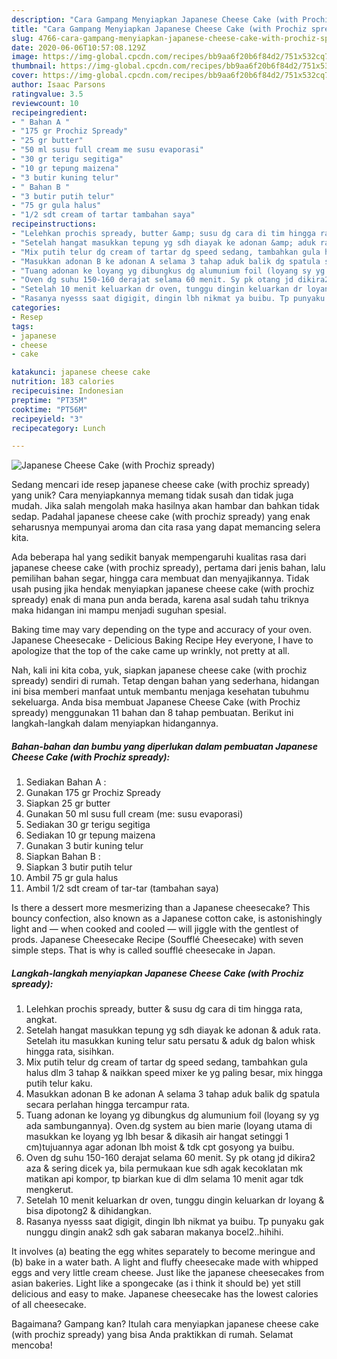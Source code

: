```yaml
---
description: "Cara Gampang Menyiapkan Japanese Cheese Cake (with Prochiz spready) Anti Gagal"
title: "Cara Gampang Menyiapkan Japanese Cheese Cake (with Prochiz spready) Anti Gagal"
slug: 4766-cara-gampang-menyiapkan-japanese-cheese-cake-with-prochiz-spready-anti-gagal
date: 2020-06-06T10:57:08.129Z
image: https://img-global.cpcdn.com/recipes/bb9aa6f20b6f84d2/751x532cq70/japanese-cheese-cake-with-prochiz-spready-foto-resep-utama.jpg
thumbnail: https://img-global.cpcdn.com/recipes/bb9aa6f20b6f84d2/751x532cq70/japanese-cheese-cake-with-prochiz-spready-foto-resep-utama.jpg
cover: https://img-global.cpcdn.com/recipes/bb9aa6f20b6f84d2/751x532cq70/japanese-cheese-cake-with-prochiz-spready-foto-resep-utama.jpg
author: Isaac Parsons
ratingvalue: 3.5
reviewcount: 10
recipeingredient:
- " Bahan A "
- "175 gr Prochiz Spready"
- "25 gr butter"
- "50 ml susu full cream me susu evaporasi"
- "30 gr terigu segitiga"
- "10 gr tepung maizena"
- "3 butir kuning telur"
- " Bahan B "
- "3 butir putih telur"
- "75 gr gula halus"
- "1/2 sdt cream of tartar tambahan saya"
recipeinstructions:
- "Lelehkan prochis spready, butter &amp; susu dg cara di tim hingga rata, angkat."
- "Setelah hangat masukkan tepung yg sdh diayak ke adonan &amp; aduk rata. Setelah itu masukkan kuning telur satu persatu &amp; aduk dg balon whisk hingga rata, sisihkan."
- "Mix putih telur dg cream of tartar dg speed sedang, tambahkan gula halus dlm 3 tahap &amp; naikkan speed mixer ke yg paling besar, mix hingga putih telur kaku."
- "Masukkan adonan B ke adonan A selama 3 tahap aduk balik dg spatula secara perlahan hingga tercampur rata."
- "Tuang adonan ke loyang yg dibungkus dg alumunium foil (loyang sy yg ada sambungannya). Oven.dg system au bien marie (loyang utama di masukkan ke loyang yg lbh besar &amp; dikasih air hangat setinggi 1 cm)tujuannya agar adonan lbh moist &amp; tdk cpt gosyong ya buibu."
- "Oven dg suhu 150-160 derajat selama 60 menit. Sy pk otang jd dikira2 aza &amp; sering dicek ya, bila permukaan kue sdh agak kecoklatan mk matikan api kompor, tp biarkan kue di dlm selama 10 menit agar tdk mengkerut."
- "Setelah 10 menit keluarkan dr oven, tunggu dingin keluarkan dr loyang &amp; bisa dipotong2 &amp; dihidangkan."
- "Rasanya nyesss saat digigit, dingin lbh nikmat ya buibu. Tp punyaku gak nunggu dingin anak2 sdh gak sabaran makanya bocel2..hihihi."
categories:
- Resep
tags:
- japanese
- cheese
- cake

katakunci: japanese cheese cake 
nutrition: 183 calories
recipecuisine: Indonesian
preptime: "PT35M"
cooktime: "PT56M"
recipeyield: "3"
recipecategory: Lunch

---
```



![Japanese Cheese Cake (with Prochiz spready)](https://img-global.cpcdn.com/recipes/bb9aa6f20b6f84d2/751x532cq70/japanese-cheese-cake-with-prochiz-spready-foto-resep-utama.jpg)

Sedang mencari ide resep japanese cheese cake (with prochiz spready) yang unik? Cara menyiapkannya memang tidak susah dan tidak juga mudah. Jika salah mengolah maka hasilnya akan hambar dan bahkan tidak sedap. Padahal japanese cheese cake (with prochiz spready) yang enak seharusnya mempunyai aroma dan cita rasa yang dapat memancing selera kita.

Ada beberapa hal yang sedikit banyak mempengaruhi kualitas rasa dari japanese cheese cake (with prochiz spready), pertama dari jenis bahan, lalu pemilihan bahan segar, hingga cara membuat dan menyajikannya. Tidak usah pusing jika hendak menyiapkan japanese cheese cake (with prochiz spready) enak di mana pun anda berada, karena asal sudah tahu triknya maka hidangan ini mampu menjadi suguhan spesial.

Baking time may vary depending on the type and accuracy of your oven. Japanese Cheesecake - Delicious Baking Recipe Hey everyone, I have to apologize that the top of the cake came up wrinkly, not pretty at all.


Nah, kali ini kita coba, yuk, siapkan japanese cheese cake (with prochiz spready) sendiri di rumah. Tetap dengan bahan yang sederhana, hidangan ini bisa memberi manfaat untuk membantu menjaga kesehatan tubuhmu sekeluarga. Anda bisa membuat Japanese Cheese Cake (with Prochiz spready) menggunakan 11 bahan dan 8 tahap pembuatan. Berikut ini langkah-langkah dalam menyiapkan hidangannya.

<!--inarticleads1-->

##### Bahan-bahan dan bumbu yang diperlukan dalam pembuatan Japanese Cheese Cake (with Prochiz spready):

1. Sediakan  Bahan A :
1. Gunakan 175 gr Prochiz Spready
1. Siapkan 25 gr butter
1. Gunakan 50 ml susu full cream (me: susu evaporasi)
1. Sediakan 30 gr terigu segitiga
1. Sediakan 10 gr tepung maizena
1. Gunakan 3 butir kuning telur
1. Siapkan  Bahan B :
1. Siapkan 3 butir putih telur
1. Ambil 75 gr gula halus
1. Ambil 1/2 sdt cream of tar-tar (tambahan saya)


Is there a dessert more mesmerizing than a Japanese cheesecake? This bouncy confection, also known as a Japanese cotton cake, is astonishingly light and — when cooked and cooled — will jiggle with the gentlest of prods. Japanese Cheesecake Recipe (Soufflé Cheesecake) with seven simple steps. That is why is called soufflé cheesecake in Japan. 

<!--inarticleads2-->

##### Langkah-langkah menyiapkan Japanese Cheese Cake (with Prochiz spready):

1. Lelehkan prochis spready, butter &amp; susu dg cara di tim hingga rata, angkat.
1. Setelah hangat masukkan tepung yg sdh diayak ke adonan &amp; aduk rata. Setelah itu masukkan kuning telur satu persatu &amp; aduk dg balon whisk hingga rata, sisihkan.
1. Mix putih telur dg cream of tartar dg speed sedang, tambahkan gula halus dlm 3 tahap &amp; naikkan speed mixer ke yg paling besar, mix hingga putih telur kaku.
1. Masukkan adonan B ke adonan A selama 3 tahap aduk balik dg spatula secara perlahan hingga tercampur rata.
1. Tuang adonan ke loyang yg dibungkus dg alumunium foil (loyang sy yg ada sambungannya). Oven.dg system au bien marie (loyang utama di masukkan ke loyang yg lbh besar &amp; dikasih air hangat setinggi 1 cm)tujuannya agar adonan lbh moist &amp; tdk cpt gosyong ya buibu.
1. Oven dg suhu 150-160 derajat selama 60 menit. Sy pk otang jd dikira2 aza &amp; sering dicek ya, bila permukaan kue sdh agak kecoklatan mk matikan api kompor, tp biarkan kue di dlm selama 10 menit agar tdk mengkerut.
1. Setelah 10 menit keluarkan dr oven, tunggu dingin keluarkan dr loyang &amp; bisa dipotong2 &amp; dihidangkan.
1. Rasanya nyesss saat digigit, dingin lbh nikmat ya buibu. Tp punyaku gak nunggu dingin anak2 sdh gak sabaran makanya bocel2..hihihi.


It involves (a) beating the egg whites separately to become meringue and (b) bake in a water bath. A light and fluffy cheesecake made with whipped eggs and very little cream cheese. Just like the japanese cheesecakes from asian bakeries. Light like a spongecake (as i think it should be) yet still delicious and easy to make. Japanese cheesecake has the lowest calories of all cheesecake. 

Bagaimana? Gampang kan? Itulah cara menyiapkan japanese cheese cake (with prochiz spready) yang bisa Anda praktikkan di rumah. Selamat mencoba!
